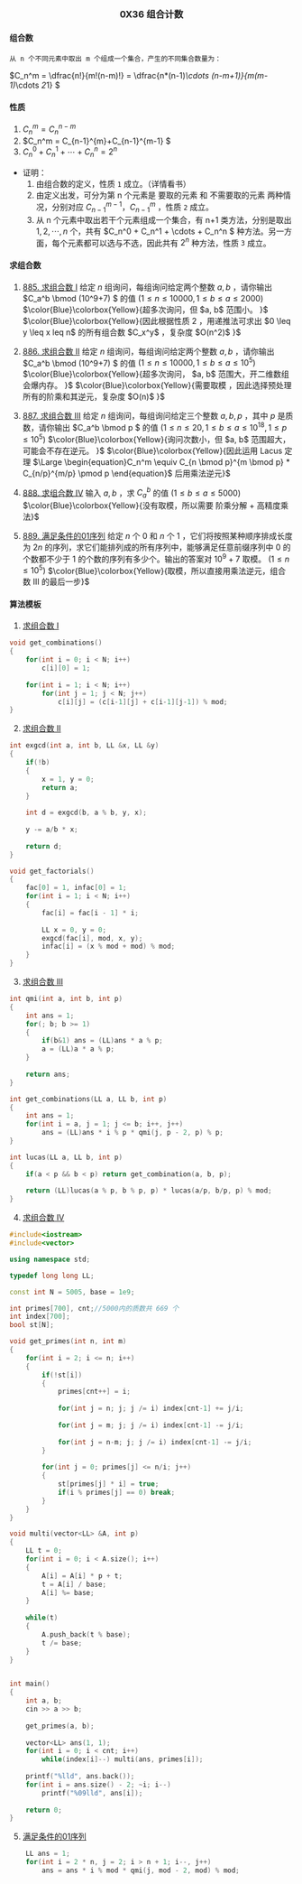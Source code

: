 <h3><center>0X36 组合计数</center></h3>

#### 组合数
	从 n 个不同元素中取出 m 个组成一个集合，产生的不同集合数量为：
$C_n^m = \dfrac{n!}{m!(n-m)!} = \dfrac{n*(n-1)*\cdots *(n-m+1)}{m*(m-1)*\cdots *2*1} $

#### 性质

1. $C_n^m = C_n^{n-m}$
2. $C_n^m = C_{n-1}^{m}+C_{n-1}^{m-1} $
3. $C_n^0 + C_n^1 + \cdots + C_n^n = 2^n$

- 证明：
	1. 由组合数的定义，性质 $\mathtt{1}$ 成立。（详情看书）
	2. 由定义出发，可分为第 n 个元素是 要取的元素 和 不需要取的元素 两种情况，分别对应 $C_{n-1}^{m-1} ， C_{n-1}^{m}$ ，性质 $\mathtt{2}$ 成立。
	3. 从 n 个元素中取出若干个元素组成一个集合，有 n+1 类方法，分别是取出 $1,2,\cdots ,n$ 个，共有 $C_n^0 + C_n^1 + \cdots + C_n^n $ 种方法。另一方面，每个元素都可以选与不选，因此共有 $2^n$ 种方法，性质 $\mathtt{3}$ 成立。

#### 求组合数
1. <a id="Q1">[885. 求组合数 I](https://www.acwing.com/problem/content/887/)</a>
	给定 $n$ 组询问，每组询问给定两个整数 $a,b$ ，请你输出 $C_a^b \bmod (10^9+7) $ 的值
	$\left(1 \leq n \leq 10000, 1 \leq b \leq a \leq 2000 \right)$
	$\color{Blue}\colorbox{Yellow}{超多次询问，但 $a, b$ 范围小。 }$
	$\color{Blue}\colorbox{Yellow}{因此根据性质 2 ，用递推法可求出 $0 \leq y \leq x leq n$ 的所有组合数 $C_x^y$ ，复杂度 $O(n^2)$ }$
	
2. <a id="Q2" >[886. 求组合数 II](https://www.acwing.com/problem/content/888/)</a>
	给定 $n$ 组询问，每组询问给定两个整数 $a,b$ ，请你输出 $C_a^b \bmod (10^9+7) $ 的值
	$\left(1 \leq n \leq 10000, 1 \leq b \leq a \leq 10^5 \right)$
	$\color{Blue}\colorbox{Yellow}{超多次询问， $a, b$ 范围大，开二维数组会爆内存。 }$
	$\color{Blue}\colorbox{Yellow}{需要取模 ，因此选择预处理所有的阶乘和其逆元，复杂度 $O(n)$ }$
	
3. <a id="Q3">[887. 求组合数 III](https://www.acwing.com/problem/content/889/)</a>
	给定 $n$ 组询问，每组询问给定三个整数 $a,b,p$ ，其中 $p$ 是质数，请你输出 $C_a^b \bmod p $ 的值
	$\left(1 \leq n \leq 20, 1 \leq b \leq a \leq 10^{18}, 1 \leq p \leq 10^5 \right)$
	$\color{Blue}\colorbox{Yellow}{询问次数小，但 $a, b$ 范围超大，可能会不存在逆元。 }$
	$\color{Blue}\colorbox{Yellow}{因此运用 Lacus 定理 $\Large \begin{equation}C_n^m \equiv C_{n \bmod p}^{m \bmod p} * C_{n/p}^{m/p} \pmod p \end{equation}$ 后用乘法逆元}$ 
	
4. <a id="Q4">[888. 求组合数 IV](https://www.acwing.com/problem/content/890/)</a>
	输入 $a, b$ ，求 $C_a^b$ 的值 $\left(1 \leq b \leq a \leq 5000\right)$
	$\color{Blue}\colorbox{Yellow}{没有取模，所以需要 阶乘分解 + 高精度乘法}$
	
5. <a id="Q5">[889. 满足条件的01序列](https://www.acwing.com/problem/content/891/)</a>
	给定 $n$ 个 $0$ 和 $n$ 个 $1$ ，它们将按照某种顺序排成长度为 $2n$ 的序列，求它们能排列成的所有序列中，能够满足任意前缀序列中 $0$ 的个数都不少于 $1$ 的个数的序列有多少个。输出的答案对 $10^9 + 7$ 取模。 $(1 \leq n \leq 10^5 )$
	$\color{Blue}\colorbox{Yellow}{取模，所以直接用乘法逆元，组合数  III 的最后一步}$

#### 算法模板

1. <a href="#Q1">求组合数 I</a>

```c++
void get_combinations()
{
	for(int i = 0; i < N; i++)
		c[i][0] = 1;
	
	for(int i = 1; i < N; i++)
		for(int j = 1; j < N; j++)
			c[i][j] = (c[i-1][j] + c[i-1][j-1]) % mod;
}
```

2. <a href="#Q2"> 求组合数 II</a>

```c++
int exgcd(int a, int b, LL &x, LL &y)
{
	if(!b)
	{
		x = 1, y = 0;
		return a;
	}
	
	int d = exgcd(b, a % b, y, x);
	
	y -= a/b * x;
	
	return d;
}

void get_factorials()
{
	fac[0] = 1, infac[0] = 1;
	for(int i = 1; i < N; i++)
    {
        fac[i] = fac[i - 1] * i;
        
        LL x = 0, y = 0;
        exgcd(fac[i], mod, x, y);
        infac[i] = (x % mod + mod) % mod;
    }
}
```
3. <a href="#Q3">求组合数 III</a>

```c++
int qmi(int a, int b, int p)
{
    int ans = 1;
    for(; b; b >= 1)
    {
        if(b&1) ans = (LL)ans * a % p;
        a = (LL)a * a % p;
	}
    
    return ans;
}

int get_combinations(LL a, LL b, int p)
{
    int ans = 1;
    for(int i = a, j = 1; j <= b; i++, j++)
        ans = (LL)ans * i % p * qmi(j, p - 2, p) % p;
}

int lucas(LL a, LL b, int p)
{
    if(a < p && b < p) return get_combination(a, b, p);
    
    return (LL)lucas(a % p, b % p, p) * lucas(a/p, b/p, p) % mod;
}
```
4. <a href="#Q4">求组合数 IV</a>

```c++
#include<iostream>
#include<vector>

using namespace std;

typedef long long LL;

const int N = 5005, base = 1e9;

int primes[700], cnt;//5000内的质数共 669 个
int index[700];
bool st[N];

void get_primes(int n, int m)
{
    for(int i = 2; i <= n; i++)
    {
        if(!st[i])
        {
            primes[cnt++] = i;
            
            for(int j = n; j; j /= i) index[cnt-1] += j/i;
            
            for(int j = m; j; j /= i) index[cnt-1] -= j/i;
            
            for(int j = n-m; j; j /= i) index[cnt-1] -= j/i;
        }
        
        for(int j = 0; primes[j] <= n/i; j++)
        {
            st[primes[j] * i] = true;
            if(i % primes[j] == 0) break;
        }
    }
}

void multi(vector<LL> &A, int p)
{
    LL t = 0;
    for(int i = 0; i < A.size(); i++)
    {
        A[i] = A[i] * p + t;
        t = A[i] / base;
        A[i] %= base;
    }
    
    while(t)
    {
        A.push_back(t % base);
        t /= base;
    }
}


int main()
{
    int a, b;
    cin >> a >> b;
    
    get_primes(a, b);
    
    vector<LL> ans(1, 1);
    for(int i = 0; i < cnt; i++)
        while(index[i]--) multi(ans, primes[i]);
    
    printf("%lld", ans.back());
    for(int i = ans.size() - 2; ~i; i--)
        printf("%09lld", ans[i]);
    
    return 0;
}
```

5. <a href="#Q5">满足条件的01序列</a>

```c++
	LL ans = 1;
    for(int i = 2 * n, j = 2; i > n + 1; i--, j++)
        ans = ans * i % mod * qmi(j, mod - 2, mod) % mod;
```